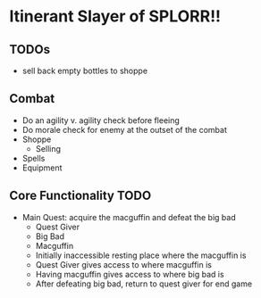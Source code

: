 ﻿# Itinerant Slayer of SPLORR!!

## TODOs

* sell back empty bottles to shoppe

## Combat

* Do an agility v. agility check before fleeing
* Do morale check for enemy at the outset of the combat
* Shoppe
    * Selling
* Spells
* Equipment

## Core Functionality TODO

* Main Quest: acquire the macguffin and defeat the big bad
    * Quest Giver
    * Big Bad
    * Macguffin
    * Initially inaccessible resting place where the macguffin is
    * Quest Giver gives access to where macguffin is
    * Having macguffin gives access to where big bad is
    * After defeating big bad, return to quest giver for end game



